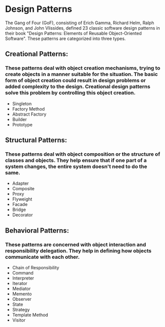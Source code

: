 # Design Patterns

The Gang of Four (GoF), consisting of Erich Gamma, Richard Helm, Ralph Johnson, and John Vlissides, defined 23 classic software design patterns in their book "Design Patterns: Elements of Reusable Object-Oriented Software". These patterns are categorized into three types.

## Creational Patterns: 
### These patterns deal with object creation mechanisms, trying to create objects in a manner suitable for the situation. The basic form of object creation could result in design problems or added complexity to the design. Creational design patterns solve this problem by controlling this object creation. 
* Singleton
* Factory Method
* Abstract Factory
* Builder
* Prototype

## Structural Patterns: 
### These patterns deal with object composition or the structure of classes and objects. They help ensure that if one part of a system changes, the entire system doesn't need to do the same.
* Adapter
* Composite
* Proxy
* Flyweight
* Facade
* Bridge
* Decorator

## Behavioral Patterns: 
### These patterns are concerned with object interaction and responsibility delegation. They help in defining how objects communicate with each other.
* Chain of Responsibility
* Command
* Interpreter
* Iterator
* Mediator
* Memento
* Observer
* State
* Strategy
* Template Method
* Visitor

<!-- 
In my personal opinion, the most useful are:
Creational: Singleton, Abstract Factory and Prototype.
Structural: All of them(although the facade is very simple and I would be able to use it on my own instinctively, so I should not worry about it).
Behavioral: .
-->